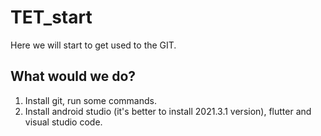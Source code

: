 # TET_start
Here we will start to get used to the GIT.

## What would we do?
1. Install git, run some commands.
2. Install android studio (it's better to install 2021.3.1 version), flutter and visual studio code.
